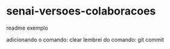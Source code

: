 # senai-versoes-colaboracoes

readme exemplo


adicionando o comando: clear
lembrei do comando: git commit

